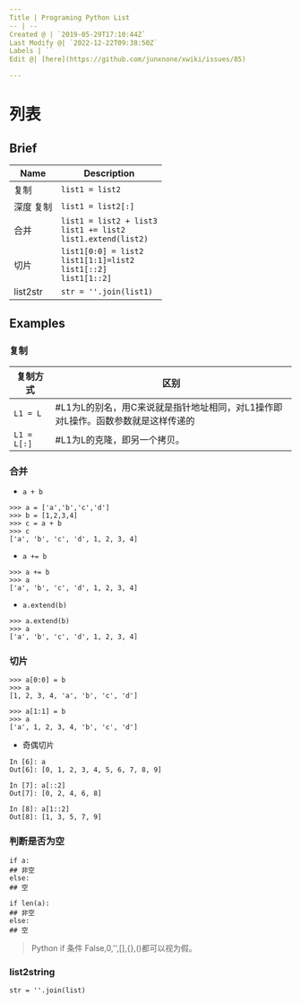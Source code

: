 ```yaml
---
Title | Programing Python List
-- | --
Created @ | `2019-05-29T17:10:44Z`
Last Modify @| `2022-12-22T09:38:50Z`
Labels | ``
Edit @| [here](https://github.com/junxnone/xwiki/issues/85)

---
```

# 列表

## Brief

Name | Description
-- | --
复制 | `list1 = list2`
深度 复制 | `list1 = list2[:]`
合并 | `list1 = list2 + list3`<br> `list1 += list2` <br> `list1.extend(list2)`
切片 | `list1[0:0] = list2`<br>`list1[1:1]=list2`<br>`list1[::2]`<br>`list1[1::2]`
list2str | `str = ''.join(list1)`

## Examples
### 复制

复制方式 | 区别
-- | --
`L1 = L`  |    #L1为L的别名，用C来说就是指针地址相同，对L1操作即对L操作。函数参数就是这样传递的
`L1 = L[:]` |  #L1为L的克隆，即另一个拷贝。

### 合并

- `a + b`

```
>>> a = ['a','b','c','d']
>>> b = [1,2,3,4]
>>> c = a + b
>>> c
['a', 'b', 'c', 'd', 1, 2, 3, 4]
```

- `a += b`

```
>>> a += b
>>> a
['a', 'b', 'c', 'd', 1, 2, 3, 4]
```

- `a.extend(b)`

```
>>> a.extend(b)
>>> a
['a', 'b', 'c', 'd', 1, 2, 3, 4]
```

### 切片

```
>>> a[0:0] = b
>>> a
[1, 2, 3, 4, 'a', 'b', 'c', 'd']
```

```
>>> a[1:1] = b
>>> a
['a', 1, 2, 3, 4, 'b', 'c', 'd']
```

- 奇偶切片

```
In [6]: a
Out[6]: [0, 1, 2, 3, 4, 5, 6, 7, 8, 9]

In [7]: a[::2]
Out[7]: [0, 2, 4, 6, 8]

In [8]: a[1::2]
Out[8]: [1, 3, 5, 7, 9]
```


### 判断是否为空

```
if a:
## 非空
else:
## 空
```
```
if len(a):
## 非空
else:
## 空
```

>Python if 条件 False,0,'',[],{},()都可以视为假。

### list2string

```
str = ''.join(list)
```

